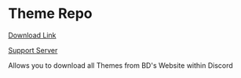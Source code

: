 # Theme Repo

[Download Link](https://OILYY.github.io/downloader/?plugin=ThemeRepo)

[Support Server](https://discord.gg/Y36CTWeCFE)

Allows you to download all Themes from BD's Website within Discord
